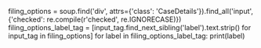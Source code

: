 filing_options = soup.find('div', attrs={'class': 'CaseDetails'}).find_all('input', {'checked': re.compile(r'checked', re.IGNORECASE)})
filing_options_label_tag = [input_tag.find_next_sibling('label').text.strip() for input_tag in filing_options]
for label in filing_options_label_tag:
    print(label)
